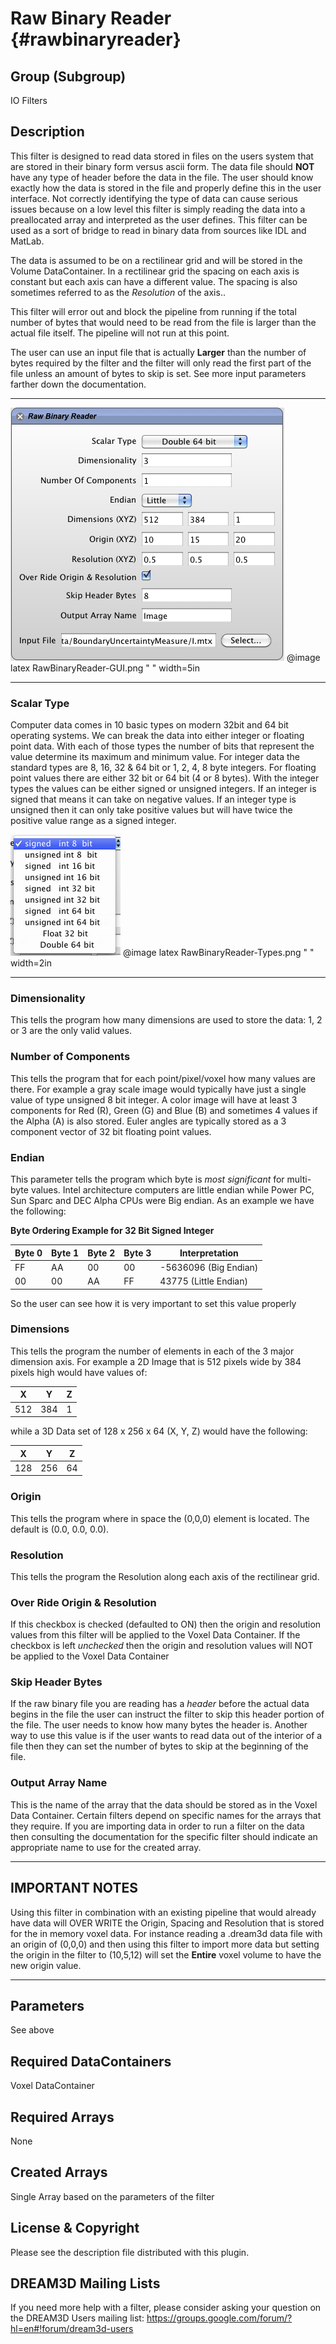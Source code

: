 Raw Binary Reader {#rawbinaryreader}
======

## Group (Subgroup) ##

IO Filters

## Description ##

This filter is designed to read data stored in files on the users system that are stored in their
binary form versus ascii form. The data file should **NOT** have any type of header before the data in the file. The user should know exactly how the data is stored in the file and properly define this in the user interface. Not correctly identifying the type of data can cause serious issues because on a low level this filter is simply reading the data into a preallocated array and interpreted as the user defines. This filter can be used as a sort of bridge to read in binary data from sources like IDL and MatLab. 

The data is assumed to be on a rectilinear grid and will be stored in the Volume DataContainer. In a rectilinear grid the spacing on each axis is constant but each axis can have a different value. The spacing is also sometimes referred to as the _Resolution_ of the axis..

This filter will error out and block the pipeline from running if the total number of bytes that would need to be read from the file is larger than the actual file itself. The pipeline will not run at this point.

The user can use an input file that is actually **Larger** than the number of bytes required by the filter and the filter will only read the first part of the file unless an amount of bytes to skip is set. See more input parameters farther down the documentation.

---

![User Interface for Raw Binary Reader](RawBinaryReader-GUI.png)
@image latex RawBinaryReader-GUI.png " " width=5in

---

### Scalar Type ###

Computer data comes in 10 basic types on modern 32bit and 64 bit operating systems. We can break the data into either integer or floating point data. With each of those types the number of bits that represent the value determine its maximum and minimum value. For integer data the standard types are 8, 16, 32 & 64 bit or 1, 2, 4, 8 byte integers. For floating point values there are either 32 bit or 64 bit (4 or 8 bytes). With the integer types the values can be either signed or unsigned integers. If an integer is signed that means it can take on negative values. If an integer type is unsigned then it can only take positive values but will have twice the positive value range as a signed integer.

![The types of data to select](RawBinaryReader-Types.png)
@image latex RawBinaryReader-Types.png " " width=2in

---

### Dimensionality ###

 This tells the program how many dimensions are used to store the data: 1, 2 or 3 are the only valid values.

### Number of Components ###

This tells the program that for each point/pixel/voxel how many values are there. For example a gray scale image would typically have just a single value of type unsigned 8 bit integer. A color image will have at least 3 components for Red (R), Green (G) and Blue (B) and sometimes 4 values if the Alpha (A) is also stored. Euler angles are typically stored as a 3 component vector of 32 bit floating point values.

### Endian ###

This parameter tells the program which byte is _most significant_ for multi-byte values. Intel architecture computers are little endian while Power PC, Sun Sparc and DEC Alpha CPUs were Big endian. As an example we have the following:

**Byte Ordering Example for 32 Bit Signed Integer**

| Byte 0 | Byte 1 | Byte 2 | Byte 3 | Interpretation |
|---|---|---|---|----------------|
| FF | AA | 00 | 00 | -5636096 (Big Endian) |
| 00 | 00 | AA | FF | 43775 (Little Endian) |

So the user can see how it is very important to set this value properly

### Dimensions ###

This tells the program the number of elements in each of the 3 major dimension axis. For example a 2D Image that is 512 pixels wide by 384 pixels high would have values of:

| X | Y | Z |
|---|---|---|
| 512 | 384 | 1 |

while a 3D Data set of 128 x 256 x 64 (X, Y, Z) would have the following:

| X | Y | Z |
|---|---|---|
| 128 | 256 | 64 |


### Origin ###

This tells the program where in space the (0,0,0) element is located. The default is (0.0, 0.0, 0.0).


### Resolution ###

This tells the program the Resolution along each axis of the rectilinear grid.

### Over Ride Origin & Resolution ###

If this checkbox is checked (defaulted to ON) then the origin and resolution values from this filter will be applied to the Voxel Data Container. If the checkbox is left _unchecked_ then the origin and resolution values will NOT be applied to the Voxel Data Container

### Skip Header Bytes ###

If the raw binary file you are reading has a _header_ before the actual data begins in the file the user can instruct the filter to skip this header portion of the file. The user needs to know how many bytes the header is. 
 Another way to use this value is if the user wants to read data out of the interior of a file then they can set the number of bytes to skip at the beginning of the file.

### Output Array Name ###
This is the name of the array that the data should be stored as in the Voxel Data Container. Certain filters depend on specific names for the arrays that they require. If you are importing data in order to run a filter on the data then consulting the documentation for the specific filter should indicate an appropriate name to use for the created array.

-----

## IMPORTANT NOTES ##
Using this filter in combination with an existing pipeline that would already have data will OVER WRITE the Origin, Spacing and Resolution that is stored for the in memory voxel data. For instance reading a .dream3d data file with an origin of (0,0,0) and then using this filter to import more data but setting the origin in the filter to (10,5,12) will set the **Entire** voxel volume to have the new origin value.

-----

## Parameters ##

See above

## Required DataContainers ##

Voxel DataContainer

## Required Arrays ##

None

## Created Arrays ##

Single Array based on the parameters of the filter



## License & Copyright ##

Please see the description file distributed with this plugin.

## DREAM3D Mailing Lists ##

If you need more help with a filter, please consider asking your question on the DREAM3D Users mailing list:
https://groups.google.com/forum/?hl=en#!forum/dream3d-users


